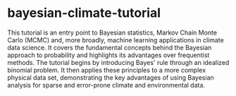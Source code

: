 # bayesian-climate-tutorial
This tutorial is an entry point to Bayesian statistics, Markov Chain Monte Carlo (MCMC) and, more broadly, machine learning applications in climate data science. It covers the fundamental concepts behind the Bayesian approach to probability and highlights its advantages over frequentist methods. The tutorial begins by introducing Bayes' rule through an idealized binomial problem. It then applies these principles to a more complex physical data set, demonstrating the key advantages of using Bayesian analysis for sparse and error-prone climate and environmental data.
